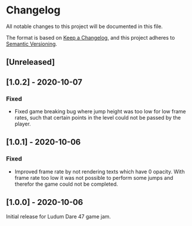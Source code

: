 # Changelog

All notable changes to this project will be documented in this file.

The format is based on [Keep a Changelog](https://keepachangelog.com/en/1.0.0/),
and this project adheres to [Semantic Versioning](https://semver.org/spec/v2.0.0.html).

## [Unreleased]

## [1.0.2] - 2020-10-07

### Fixed

- Fixed game breaking bug where jump height was too low for low frame rates, such that certain points in the level
  could not be passed by the player.

## [1.0.1] - 2020-10-06

### Fixed

- Improved frame rate by not rendering texts which have 0 opacity. With frame rate too low it was not possible to
  perform some jumps and therefor the game could not be completed.

## [1.0.0] - 2020-10-06

Initial release for Ludum Dare 47 game jam.
